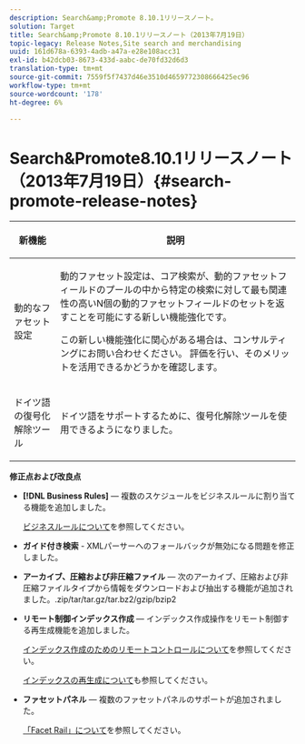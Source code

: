 ```yaml
---
description: Search&amp;Promote 8.10.1リリースノート。
solution: Target
title: Search&amp;Promote 8.10.1リリースノート（2013年7月19日）
topic-legacy: Release Notes,Site search and merchandising
uuid: 161d678a-6393-4adb-a47a-e28e108acc31
exl-id: b42dcb03-8673-433d-aabc-de70fd32d6d3
translation-type: tm+mt
source-git-commit: 7559f5f7437d46e3510d4659772308666425ec96
workflow-type: tm+mt
source-wordcount: '178'
ht-degree: 6%

---
```


# Search&amp;Promote8.10.1リリースノート（2013年7月19日）{#search-promote-release-notes}

<table> 
 <thead> 
  <tr> 
   <th colname="col1" class="entry"> <p>新機能 </p> </th> 
   <th colname="col2" class="entry"> <p>説明 </p> </th> 
  </tr> 
 </thead>
 <tbody> 
  <tr> 
   <td colname="col1"> <p>動的なファセット設定 </p> </td> 
   <td colname="col2"> <p> 動的ファセット設定は、コア検索が、動的ファセットフィールドのプールの中から特定の検索に対して最も関連性の高いN個の動的ファセットフィールドのセットを返すことを可能にする新しい機能強化です。 </p> <p> この新しい機能強化に関心がある場合は、コンサルティングにお問い合わせください。 評価を行い、そのメリットを活用できるかどうかを確認します。 </p> </td> 
  </tr> 
  <tr> 
   <td colname="col1"> <p>ドイツ語の復号化解除ツール </p> </td> 
   <td colname="col2"> <p> ドイツ語をサポートするために、復号化解除ツールを使用できるようになりました。 </p> </td> 
  </tr> 
 </tbody> 
</table>

**修正点および改良点**

* **[!DNL Business Rules]**  — 複数のスケジュールをビジネスルールに割り当てる機能を追加しました。

   [ビジネスルールについて](../c-about-rules-menu/c-about-business-rules.md#concept_2A93D76216754D3D8412CDEA00BD26BD)を参照してください。

* **ガイド付き検索** - XMLパーサーへのフォールバックが無効になる問題を修正しました。
* **アーカイブ、圧縮および非圧縮ファイル**  — 次のアーカイブ、圧縮および非圧縮ファイルタイプから情報をダウンロードおよび抽出する機能が追加されました。.zip/tar/tar.gz/tar.bz2/gzip/bzip2
* **リモート制御インデックス作成**  — インデックス作成操作をリモート制御する再生成機能を追加しました。

   [インデックス作成のためのリモートコントロールについて](../c-about-index-menu/c-about-remote-control-for-indexing.md#concept_C79B322190E84106A434E5C6D4A4118F)を参照してください。

   [インデックスの再生成について](../c-about-index-menu/c-about-regenerate-index.md#concept_6CBE6B8D18EF47D293091CBA542245FA)も参照してください。

* **ファセットパネル**  — 複数のファセットパネルのサポートが追加されました。

   [「Facet Rail」について](../c-about-design-menu/c-about-facet-rails.md#concept_1FDC8BCDFFC84A0889DA670F63D5F6DB)を参照してください。
